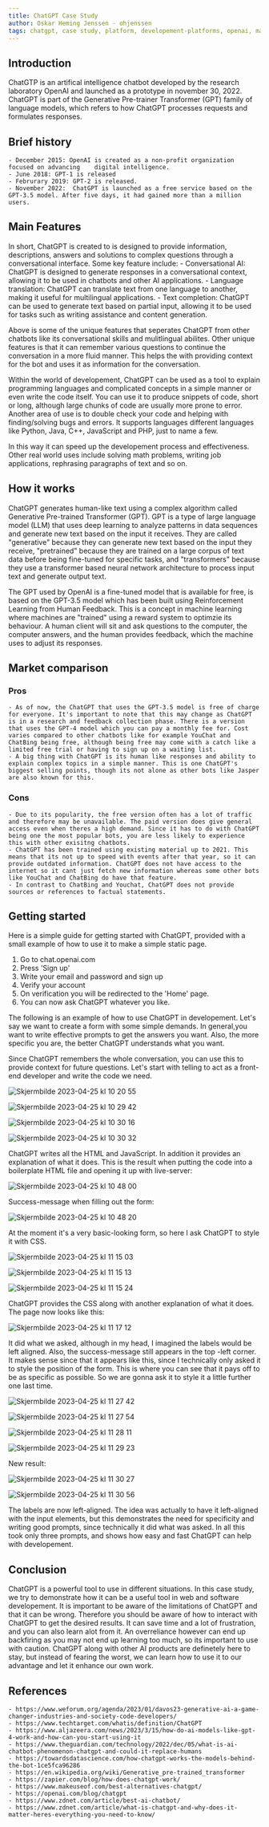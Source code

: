 ```yaml
---
title: ChatGPT Case Study
author: Oskar Heming Jenssen - ohjenssen
tags: chatgpt, case study, platform, developement-platforms, openai, machine-learning, artificial-intelligence
---
```


## Introduction

ChatGTP is an artifical intelligence chatbot developed by the research laboratory OpenAI and launched as a prototype in november 30, 2022. ChatGPT is part of the Generative Pre-trainer Transformer (GPT) family of language models, which refers to how ChatGPT processes requests and formulates responses.

## Brief history

    - December 2015: OpenAI is created as a non-profit organization focused on advancing    digital intelligence.
    - June 2018: GPT-1 is released
    - Februrary 2019: GPT-2 is released.
    - November 2022:  ChatGPT is launched as a free service based on the GPT-3.5 model. After five days, it had gained more than a million users.

## Main Features

In short, ChatGPT is created to is designed to provide information, descriptions, answers and solutions to complex questions through a conversational interface. Some key feature include: - Conversational AI: ChatGPT is designed to generate responses in a conversational context, allowing it to be used in chatbots and other AI applications. - Language translation: ChatGPT can translate text from one language to another, making it useful for multilingual applications. - Text completion: ChatGPT can be used to generate text based on partial input, allowing it to be used for tasks such as writing assistance and content generation.

Above is some of the unique features that seperates ChatGPT from other chatbots like its conversational skills and mulitlingual abilites. Other unique features is that it can remember various questions to continue the conversation in a more fluid manner. This helps the with providing context for the bot and uses it as information for the conversation.

Within the world of developement, ChatGPT can be used as a tool to explain programming languages and complicated concepts in a simple manner or even write the code itself. You can use it to produce snippets of code, short or long, although large chunks of code are usually more prone to error. Another area of use is to double check your code and helping with finding/solving bugs and errors. It supports languages different languages like Python, Java, C++, JavaScript and PHP, just to name a few.

In this way it can speed up the developement process and effectiveness. Other real world uses include solving math problems, writing job applications, rephrasing paragraphs of text and so on.

## How it works

ChatGPT generates human-like text using a complex algorithm called Generative Pre-trained Transformer (GPT). GPT is a type of large language model (LLM) that uses deep learning to analyze patterns in data sequences and generate new text based on the input it receives. They are called "generative" because they can generate new text based on the input they receive, "pretrained" because they are trained on a large corpus of text data before being fine-tuned for specific tasks, and "transformers" because they use a transformer based neural network architecture to process input text and generate output text.

The GPT used by OpenAI is a fine-tuned model that is available for free, is based on the GPT-3.5 model which has been built using Reinforcement Learning from Human Feedback. This is a concept in machine learning where machines are "trained" using a reward system to optimzie its behaviour. A human client will sit and ask questions to the computer, the computer answers, and the human provides feedback, which the machine uses to adjust its responses.

## Market comparison

### Pros

    - As of now, the ChatGPT that uses the GPT-3.5 model is free of charge for everyone. It's important to note that this may change as ChatGPT is in a research and feedback collection phase. There is a version that uses the GPT-4 model which you can pay a monthly fee for. Cost varies compared to other chatbots like for example YouChat and ChatBing being free, although being free may come with a catch like a limited free trial or having to sign up on a waiting list.
    - A big thing with ChatGPT is its human like responses and ability to explain complex topics in a simple manner. This is one ChatGPT's biggest selling points, though its not alone as other bots like Jasper are also known for this.

### Cons

    - Due to its popularity, the free version often has a lot of traffic and therefore may be unavailable. The paid version does give general access even when theres a high demand. Since it has to do with ChatGPT being one the most popular bots, you are less likely to experience this with other exisitng chatbots.
    - ChatGPT has been trained using existing material up to 2021. This means that its not up to speed with events after that year, so it can provide outdated information. ChatGPT does not have access to the internet so it cant just fetch new information whereas some other bots like YouChat and ChatBing do have that feature.
    - In contrast to ChatBing and Youchat, ChatGPT does not provide sources or references to factual statements.

## Getting started

Here is a simple guide for getting started with ChatGPT, provided with a small example of how to use it to make a simple static page.

1. Go to chat.openai.com
2. Press 'Sign up'
3. Write your email and password and sign up
4. Verify your account
5. On verification you will be redirected to the 'Home' page.
6. You can now ask ChatGPT whatever you like.

The following is an example of how to use ChatGPT in developement. Let's say we want to create a form with some simple demands. In general,you want to write effective prompts to get the answers you want. Also, the more specific you are, the better ChatGPT understands what you want.

Since ChatGPT remembers the whole conversation, you can use this to provide context for future questions. Let's start with telling to act as a front-end developer and write the code we need.

![Skjermbilde 2023-04-25 kl  10 20 55](https://user-images.githubusercontent.com/95288100/234256997-de022b7c-12fc-4971-8ea8-ae7e1879123c.png)

![Skjermbilde 2023-04-25 kl  10 29 42](https://user-images.githubusercontent.com/95288100/234257355-cebc75cc-d099-4874-99a6-6066a28af7bb.png)

![Skjermbilde 2023-04-25 kl  10 30 16](https://user-images.githubusercontent.com/95288100/234257447-c2c17cc5-2b06-4348-b81a-6244a818942b.png)

![Skjermbilde 2023-04-25 kl  10 30 32](https://user-images.githubusercontent.com/95288100/234257518-c49035b9-eced-4f4c-bc72-cdfe6e576c0f.png)

ChatGPT writes all the HTML and JavaScript. In addition it provides an explanation of what it does. This is the result when putting the code into a boilerplate HTML file and opening it up with live-server:

![Skjermbilde 2023-04-25 kl  10 48 00](https://user-images.githubusercontent.com/95288100/234257984-62457fbb-c6e6-4c75-bb64-77e642906a0f.png)

Success-message when filling out the form:

![Skjermbilde 2023-04-25 kl  10 48 20](https://user-images.githubusercontent.com/95288100/234258059-9463f38b-1bb3-4e1b-9dc1-86490e7f9d90.png)

At the moment it's a very basic-looking form, so here I ask ChatGPT to style it with CSS.

![Skjermbilde 2023-04-25 kl  11 15 03](https://user-images.githubusercontent.com/95288100/234258488-b32916c7-aa0e-4ee3-9b22-8a33eaa6c22b.png)

![Skjermbilde 2023-04-25 kl  11 15 13](https://user-images.githubusercontent.com/95288100/234258529-dc377497-2da8-4e19-8ee7-ae6aec766297.png)

![Skjermbilde 2023-04-25 kl  11 15 24](https://user-images.githubusercontent.com/95288100/234258596-b8b8d17a-7df1-47a0-ab2d-e830e173a137.png)

ChatGPT provides the CSS along with another explanation of what it does. The page now looks like this:

![Skjermbilde 2023-04-25 kl  11 17 12](https://user-images.githubusercontent.com/95288100/234258719-78fa7c4f-5402-4d3f-b583-93ebbadeaed3.png)

It did what we asked, although in my head, I imagined the labels would be left aligned. Also, the success-message still appears in the top -left corner. It makes sense since that it appears like this, since I technically only asked it to style the position of the form. This is where you can see that it pays off to be as specific as possible. So we are gonna ask it to style it a little further one last time.

![Skjermbilde 2023-04-25 kl  11 27 42](https://user-images.githubusercontent.com/95288100/234259117-70ee6cbe-a568-4bbd-82f1-72ffebf67c8a.png)

![Skjermbilde 2023-04-25 kl  11 27 54](https://user-images.githubusercontent.com/95288100/234259240-9f84294c-a281-45db-96d2-dc76a3825d8b.png)

![Skjermbilde 2023-04-25 kl  11 28 11](https://user-images.githubusercontent.com/95288100/234259279-32f537dc-3553-40f1-b59a-d1b2087fac1a.png)

![Skjermbilde 2023-04-25 kl  11 29 23](https://user-images.githubusercontent.com/95288100/234259393-a591271b-3caa-403b-8761-bf33ce3c4e40.png)

New result:

![Skjermbilde 2023-04-25 kl  11 30 27](https://user-images.githubusercontent.com/95288100/234260320-31ea7bf0-c0d9-43e0-a2d1-336405b14fdd.png)

![Skjermbilde 2023-04-25 kl  11 30 56](https://user-images.githubusercontent.com/95288100/234260347-5489f60b-a5ba-492e-b73f-bf31e81fe362.png)

The labels are now left-aligned. The idea was actually to have it left-aligned with the input elements, but this demonstrates the need for specificity and writing good prompts, since technically it did what was asked. In all this took only three prompts, and shows how easy and fast ChatGPT can help with developement.

## Conclusion

ChatGPT is a powerful tool to use in different situations. In this case study, we try to demonstrate how it can be a useful tool in web and software developement. It is important to be aware of the limitations of ChatGPT and that it can be wrong. Therefore you should be aware of how to interact with ChatGPT to get the desired results. It can save time and a lot of frustration, and you can also learn alot from it. An overreliance however can end up backfiring as you may not end up learning too much, so its important to use with caution. ChatGPT along with other AI products are definetely here to stay, but instead of fearing the worst, we can learn how to use it to our advantage and let it enhance our own work.

## References

    - https://www.weforum.org/agenda/2023/01/davos23-generative-ai-a-game-changer-industries-and-society-code-developers/
    - https://www.techtarget.com/whatis/definition/ChatGPT
    - https://www.aljazeera.com/news/2023/3/15/how-do-ai-models-like-gpt-4-work-and-how-can-you-start-using-it
    - https://www.theguardian.com/technology/2022/dec/05/what-is-ai-chatbot-phenomenon-chatgpt-and-could-it-replace-humans
    - https://towardsdatascience.com/how-chatgpt-works-the-models-behind-the-bot-1ce5fca96286
    - https://en.wikipedia.org/wiki/Generative_pre-trained_transformer
    - https://zapier.com/blog/how-does-chatgpt-work/
    - https://www.makeuseof.com/best-alternatives-chatgpt/
    - https://openai.com/blog/chatgpt
    - https://www.zdnet.com/article/best-ai-chatbot/
    - https://www.zdnet.com/article/what-is-chatgpt-and-why-does-it-matter-heres-everything-you-need-to-know/
